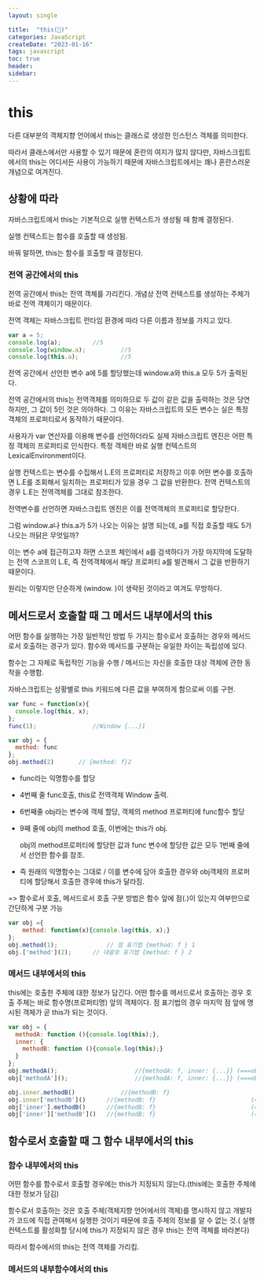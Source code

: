 ```yaml
---
layout: single 

title:  "this(🚧)"  
categories: JavaScript
createDate: "2023-01-16"
tags: javascript
toc: true
header:
sidebar: 
---
```


# this

다른 대부분의 객체지향 언어에서 this는 클래스로 생성한 인스턴스 객체를 의미한다.

따라서 클래스에서만 사용할 수 있기 때문에 혼란의 여지가 많지 않다만, 자바스크립트에서의 this는 어디서든 사용이 가능하기 때문에 자바스크립트에서는 꽤나 혼란스러운 개념으로 여겨진다.

## 상황에 따라

자바스크립트에서 this는 기본적으로 실행 컨텍스트가 생성될 때 함께 결정된다.

실행 컨텍스트는 함수를 호출할 때 생성됨.

바꿔 말하면, this는 함수를 호출할 때 결정된다.

### 전역 공간에서의 this

전역 공간에서 this는 전역 객체를 가리킨다. 개념상 전역 컨텍스트를 생성하는 주체가 바로 전역 객체이기 때문이다.

전역 객체는 자바스크립트 런타임 환경에 따라 다른 이름과 정보를 가지고 있다.

```js
var a = 5;
console.log(a);			//5
console.log(window.a);			//5
console.log(this.a);			//5
```

전역 공간에서 선언한 변수 a에 5를 할당했는데 window.a와 this.a 모두 5가 출력된다.

전역 공간에서의 this는 전역객체를 의미하므로 두 값이 같은 값을 출력하는 것은 당연하지만, 그 값이 5인 것은 의아하다. 그 이유는 자바스크립트의  모든 변수는 실은 특정 객체의 프로퍼티로서 동작하기 때문이다.

사용자가 var 연산자를 이용해 변수를 선언하더라도 실제 자바스크립트 엔진은 어떤 특정 객체의 프로퍼티로 인식한다. 특정 객체란 바로 실행 컨텍스트의 LexicalEnvironment이다.

실행 컨텍스트는 변수를 수집해서 L.E의 프로퍼티로 저장하고 이후 어떤 변수를 호출하면 L.E를 조회해서 일치하는 프로퍼티가 있을 경우 그 값을 반환한다. 전역 컨텍스트의 경우 L.E는 전역객체를 그대로 참조한다.

전역변수를 선언하면 자바스크립트 엔진은 이를 전역객체의 프로퍼티로 할당한다.

그럼 window.a나 this.a가 5가 나오는 이유는 설명 되는데, a를 직접 호출할 때도 5가 나오는 까닭은 무엇일까?

이는 변수 a에 접근하고자 하면 스코프 체인에서 a를 검색하다가 가장 마지막에 도달하는 전역 스코프의 L.E, 즉 전역객체에서 해당 프로퍼티 a를 발견해서 그 값을 반환하기 때문이다.

원리는 이렇지만 단순하게 (window. )이 생략된 것이라고 여겨도 무방하다.

## 메서드로서 호출할 때 그 메서드 내부에서의 this

어떤 함수를 실행하는 가장 일반적인 방법 두 가지는 함수로서 호출하는 경우와 메서드로서 호출하는 경구가 있다. 함수와 메서드를 구분하는 유일한 차이는 독립성에 있다.

함수는 그 자체로 독립적인 기능을 수행 / 메서드는 자신을 호출한 대상 객체에 관한 동작을 수행함.

자바스크립트는 상황별로 this 키워드에 다른 값을 부여하게 함으로써 이를 구현.

```js
var func = function(x){
  console.log(this, x);
};
func(1);				//Window {...}1

var obj = {
  method: func
};
obj.method(2)		// {method: f}2
```

- func라는 익명함수를 할당

- 4번째 줄 func호출, this로 전역객체 Window 출력.

- 6번째줄 obj라는 변수에 객체 할당, 객체의 method 프로퍼티에 func함수 할당

- 9째 줄에 obj의 method 호출, 이번에는 this가 obj.

  obj의  method프로퍼티에 할당한 값과 func 변수에 할당한 값은 모두 1번째 줄에서 선언한 함수를 참조.

- 즉 원래의 익명함수는 그대로 / 이를  변수에 담아 호출한 경우와 obj객체의 프로퍼티에 할당해서 호출한 경우에 this가 달라짐.

=> 함수로서 호출, 메서드로서 호출 구분 방법은 함수 앞에 점(.)이 있는지 여부만으로 간단하게 구분 가능

```js
var obj ={
	method: function(x){console.log(this, x);}  
};
obj.method(1);				// 점 표기법 {method: f } 1
obj.['method'](2);		// 대괄호 표기법 {method: f } 2
```

### 메서드 내부에서의 this

this에는 호출한 주체에 대한 정보가 담긴다. 어떤 함수를 메서드로서 호출하는 경우 호출 주체는 바로 함수명(프로퍼티명) 앞의 객체이다. 점 표기법의 경우 마지막 점 앞에 명시된 객체가 곧 this가 되는 것이다.

```js
var obj = {
  methodA: function (){console.log(this);},
  inner: {
    methodB: function (){console.log(this);}
  }
};
obj.methodA();						//{methodA: f, inner: {...}} (===obj)
obj['methodA']();					//{methodA: f, inner: {...}} (===obj)

obj.inner.methodB()				//{methodB: f}							 (===obj.inner)
obj.inner['methodB']()		//{methodB: f}							 (===obj.inner)
obj['inner'].methodB()		//{methodB: f}							 (===obj.inner)
obj['inner']['methodB']()	//{methodB: f}							 (===obj.inner)
```



## 함수로서 호출할 때 그 함수 내부에서의 this

### 함수 내부에서의 this

어떤 함수를 함수로서 호출할 경우에는 this가 지정되지 않는다.(this에는 호출한 주체에 대한 정보가 담김)

함수로서 호출하는 것은 호출 주체(객체지향 언어에서의 객체)를 명시하지 않고 개발자가 코드에 직접 관여해서 실행한 것이기 때문에 호출 주체의 정보를 알 수 없는 것.( 실행 컨텍스트를 활성화할 당시에 this가 지정되지 않은 경우 this는 전역 객체를 바라본다)

따라서 함수에서의 this는 전역 객체를 가리킴.

### 메서드의 내부함수에서의 this

